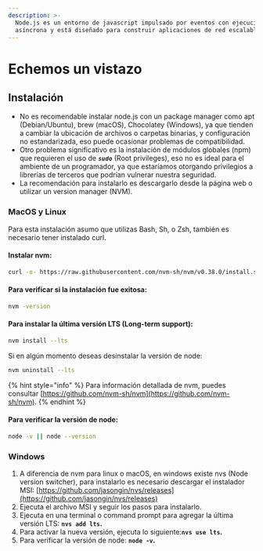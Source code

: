 ```yaml
---
description: >-
  Node.js es un entorno de javascript impulsado por eventos con ejecución
  asíncrona y está diseñado para construir aplicaciones de red escalables.
---
```


# Echemos un vistazo

## **Instalación**

* No es recomendable instalar node.js con un package manager como apt \(Debian/Ubuntu\), brew \(macOS\), Chocolatey \(Windows\), ya que tienden a cambiar la ubicación de archivos o carpetas binarias, y configuración no estandarizada, eso puede ocasionar problemas de compatibilidad.
* Otro problema significativo es la instalación de módulos globales \(npm\) que requieren el uso de _**`sudo`**_ \(Root privileges\), eso no es ideal para el ambiente de un programador, ya que estaríamos otorgando privilegios a librerías de terceros que podrían vulnerar nuestra seguridad.
* La recomendación para instalarlo es descargarlo desde la página web o utilizar un version manager \(NVM\).

### MacOS y Linux

Para esta instalación asumo que utilizas Bash, Sh, o Zsh, también es necesario tener instalado curl.

#### Instalar nvm:

```bash
curl -o- ht‌tps://raw.githubusercontent.com/nvm-sh/nvm/v0.38.0/install.sh | bash
```

#### Para verificar si la instalación fue exitosa:

```bash
nvm -version
```

#### Para instalar la última versión LTS \(Long-term support\):

```bash
nvm install --lts
```

Si en algún momento deseas desinstalar la versión de node:

```bash
nvm uninstall --lts
```

{% hint style="info" %}
Para información detallada de nvm, puedes consultar [https://github.com/nvm-sh/nvm](https://github.com/nvm-sh/nvm).
{% endhint %}

#### Para verificar la versión de node:

```bash
node -v || node --version
```

### **Windows**

1. A diferencia de nvm para linux o macOS, en windows existe nvs \(Node version switcher\), para instalarlo es necesario descargar el instalador MSI: [https://github.com/jasongin/nvs/releases](https://github.com/jasongin/nvs/releases)
2. Ejecuta el archivo MSI y seguir los pasos para instalarlo.
3. Ejecuta en una terminal o command prompt para agregar la última versión LTS: **`nvs add lts`.**
4. Para activar la nueva versión, ejecuta lo siguiente:**`nvs use lts`.**
5. Para verificar la versión de node: **`node -v`.**



